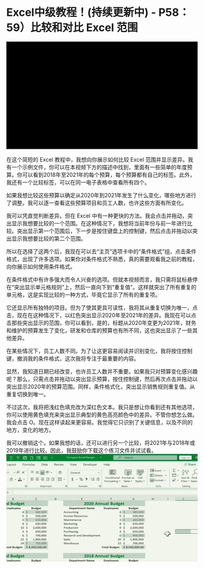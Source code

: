 # Excel中级教程！(持续更新中) - P58：59）比较和对比 Excel 范围 

![](img/32b7e432c5e95387eb37a48f69c64570_0.png)

在这个简短的 Excel 教程中，我想向你展示如何比较 Excel 范围并显示差异。我有一个示例文件，你可以在本视频下方的描述中找到，里面有一些简单的年度预算。你可以看到2018年至2021年的每个预算，每个预算都有自己的标签。此外，我还有一个比较标签，可以在同一电子表格中查看所有四个。

如果我想比较这些预算以确定从2020年到2021年发生了什么变化，哪些地方进行了调整。我可以逐一查看这些预算项目和员工人数，也许这些方面有所变化。

我可以凭直觉判断差异。但在 Excel 中有一种更快的方法。我会点击并拖动，突出显示我想要比较的一个范围。在这种情况下，我想将当前年份与前一年进行比较。突出显示第一个范围后，下一步是按住键盘上的控制键，然后点击并拖动以突出显示我想要比较的第二个范围。

所以在选择了这两个后，我现在可以去“主页”选项卡中的“条件格式”组，点击条件格式，出现了许多选项。如果你对条件格式不熟悉，真的需要观看我之前的教程，向你展示如何使用条件格式。

在条件格式中有许多强大而令人兴奋的选项。但就本视频而言，我只需将鼠标悬停在“突出显示单元格规则”上，然后一直向下到“重复值”。这样就突出了所有重复的单元格，这是实现比较的一种方式，毕竟它显示了所有的重复项。

它还显示所有独特的项目。但为了使其更具可读性，我将其从重复切换为唯一，点击，现在在这种情况下，以红色突出显示2020年至2021年的差异。我现在可以点击那些突出显示的范围，你可以看到，是的，标题从2020年变更为2021年，财务和维护的预算发生了变化，研发和仓库的预算也有所不同，这也突出显示了一些其他差异。

在某些情况下，员工人数不同。为了让这更容易阅读并识别变化，我将按住控制键，撤消我的条件格式，这次我将专注于最重要的内容。

显然，我知道日期已经改变，也许员工人数并不重要。如果我只对预算变化感兴趣呢？那么，只需点击并拖动以突出显示预算，按住控制键，然后再次点击并拖动以突出显示2020年的预算范围。同样，条件格式化，突出显示销售规则重复值。从重复切换到唯一。

不过这次，我将把浅红色填充改为深红色文本。我只是想让你看到还有其他选项，你可以使用黄色填充来突出显示典型的黄色高亮颜色中的差异。不管你想怎么做。我会点击 O。现在这样读起来更容易。我觉得它只识别了关键信息，以及不同的地方，变化的地方。

我可以撤销这个。如果我想的话，还可以进行另一个比较，将2021年与2018年或2019年进行比较。因此，我鼓励你下载这个练习文件并试试看。![](img/32b7e432c5e95387eb37a48f69c64570_2.png)
